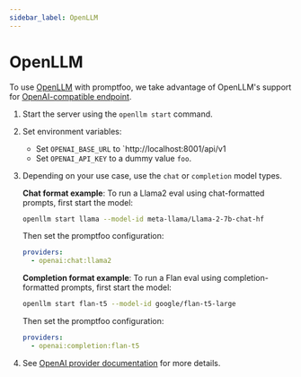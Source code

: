 ```yaml
---
sidebar_label: OpenLLM
---
```


# OpenLLM

To use [OpenLLM](https://github.com/bentoml/OpenLLM) with promptfoo, we take advantage of OpenLLM's support for [OpenAI-compatible endpoint](https://colab.research.google.com/github/bentoml/OpenLLM/blob/main/examples/openllm-llama2-demo/openllm_llama2_demo.ipynb#scrollTo=0G5clTYV_M8J&line=3&uniqifier=1).

1. Start the server using the `openllm start` command.

2. Set environment variables:
   - Set `OPENAI_BASE_URL` to `http://localhost:8001/api/v1
   - Set `OPENAI_API_KEY` to a dummy value `foo`.

3. Depending on your use case, use the `chat` or `completion` model types.

   **Chat format example**:
   To run a Llama2 eval using chat-formatted prompts, first start the model:

   ```sh
   openllm start llama --model-id meta-llama/Llama-2-7b-chat-hf
   ```

   Then set the promptfoo configuration:

   ```yaml
   providers:
     - openai:chat:llama2
   ```

   **Completion format example**:
   To run a Flan eval using completion-formatted prompts, first start the model:

   ```sh
   openllm start flan-t5 --model-id google/flan-t5-large
   ```

   Then set the promptfoo configuration:

   ```yaml
   providers:
     - openai:completion:flan-t5
   ```

4. See [OpenAI provider documentation](/docs/providers/openai) for more details.
